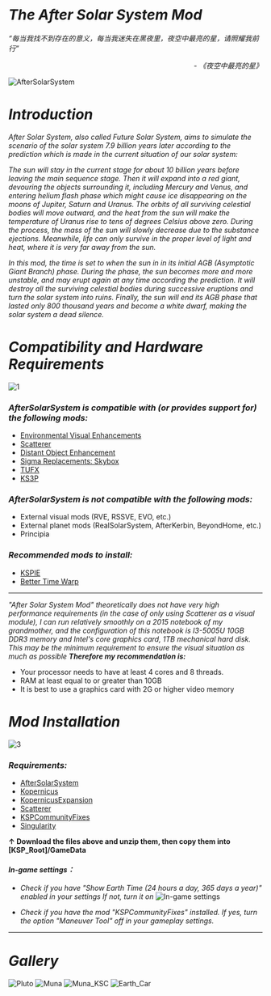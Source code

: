 # _****The After Solar System Mod****_

_“每当我找不到存在的意义，每当我迷失在黑夜里，夜空中最亮的星，请照耀我前行”_

_<p align="right">- 《夜空中最亮的星》 </p>_
![AfterSolarSystem](https://github.com/YWMKerman/AfterSolarSystem/assets/78585019/3cda3875-c2de-4c1c-93b2-345d3b800320)
# _****Introduction****_
_After Solar System, also called Future Solar System, aims to simulate the scenario of the solar system 7.9 billion years later according to the prediction which is made in the current situation of our solar system:_ 

_The sun will stay in the current stage for about 10 billion years before leaving the main sequence stage. Then it will expand into a red giant, devouring the objects surrounding it, including Mercury and Venus, and entering helium flash phase which might cause ice disappearing on the moons of Jupiter, Saturn and Uranus. The orbits of all surviving celestial bodies will move outward, and the heat from the sun will make the temperature of Uranus rise to tens of degrees Celsius above zero. During the process, the mass of the sun will slowly decrease due to the substance ejections. Meanwhile, life can only survive in the proper level of light and heat, where it is very far away from the sun._

_In this mod, the time is set to when the sun in in its initial AGB (Asymptotic Giant Branch) phase. During the phase, the sun becomes more and more unstable, and may erupt again at any time according the prediction. It will destroy all the surviving celestial bodies during successive eruptions and turn the solar system into ruins. Finally, the sun will end its AGB phase that lasted only 800 thousand years and become a white dwarf, making the solar system a dead silence._

# _****Compatibility and Hardware Requirements****_
![1](https://user-images.githubusercontent.com/78585019/206646561-415598c7-c52e-4203-952d-4f40209d96a0.png)


### _***AfterSolarSystem is compatible with (or provides support for) the following mods:***_
- [Environmental Visual Enhancements](https://github.com/LGhassen/EnvironmentalVisualEnhancements/releases)
- [Scatterer](https://spacedock.info/mod/141/Scatterer)
- [Distant Object Enhancement](https://spacedock.info/mod/2274/Distant%20Object%20Enhancement%20Continued)
- [Sigma Replacements: Skybox](https://github.com/Sigma88/Sigma-Replacements/releases)
- [TUFX](https://github.com/shadowmage45/TUFX/releases)
- [KS3P](https://github.com/c1usta/KS3P/releases)

### _***AfterSolarSystem is not compatible with the following mods:***_
- External visual mods (RVE, RSSVE, EVO, etc.)
- External planet mods (RealSolarSystem, AfterKerbin, BeyondHome, etc.)
- Principia

### _***Recommended mods to install:***_
- [KSPIE](https://spacedock.info/mod/172/KSP%20Interstellar%20Extended)
- [Better Time Warp](https://spacedock.info/mod/1162/BetterTimeWarpContinued)
*** 
_"After Solar System Mod" theoretically does not have very high performance requirements (in the case of only using Scatterer as a visual module), I can run relatively smoothly on a 2015 notebook of my grandmother, and the configuration of this notebook is I3-5005U 10GB DDR3 memory and Intel's core graphics card, 1TB mechanical hard disk. This may be the minimum requirement to ensure the visual situation as much as possible_
***Therefore my recommendation is:***
- Your processor needs to have at least 4 cores and 8 threads.
- RAM at least equal to or greater than 10GB
- It is best to use a graphics card with 2G or higher video memory

#  _****Mod Installation****_
![3](https://github.com/YWMKerman/AfterSolarSystem/assets/78585019/ec1640dc-d5c4-417f-824d-2ec7393561ef)

### _****Requirements:****_
- [AfterSolarSystem](https://github.com/YWMKerman/AfterSolarSystem/releases)
- [Kopernicus](https://github.com/Kopernicus/Kopernicus/releases)
- [KopernicusExpansion](https://github.com/StollD/KopernicusExpansion-Continued/releases/tag/release-1.7.1-5)
- [Scatterer](https://spacedock.info/mod/141/Scatterer)
- [KSPCommunityFixes](https://github.com/KSPModdingLibs/KSPCommunityFixes/releases)
- [Singularity](https://spacedock.info/mod/2420/Singularity)

**↑ Download the files above and unzip them, then copy them into [KSP_Root]/GameData**


#### _****In-game settings：****_
- *Check if you have "Show Earth Time (24 hours a day, 365 days a year)" enabled in your settings If not, turn it on*
![In-game settings](https://user-images.githubusercontent.com/78585019/194764856-c6c18118-4177-4670-93e8-bbc839b6e617.png)

- *Check if you have the mod "KSPCommunityFixes" installed. If yes, turn the option "Maneuver Tool" off in your gameplay settings.*

***
# ***Gallery***

![Pluto](https://user-images.githubusercontent.com/78585019/212247313-7194eb3c-f036-467d-835a-5d87aa136627.png)
![Muna](https://github.com/YWMKerman/AfterSolarSystem/assets/78585019/38764413-ba56-41b1-beb3-eda346cf9ead)
![Muna_KSC](https://github.com/YWMKerman/AfterSolarSystem/assets/78585019/13bf205a-3e83-4899-955d-3b4ae9560802)
![Earth_Car](https://github.com/YWMKerman/AfterSolarSystem/assets/78585019/428be99d-e263-4eaf-a25b-c03204236362)























